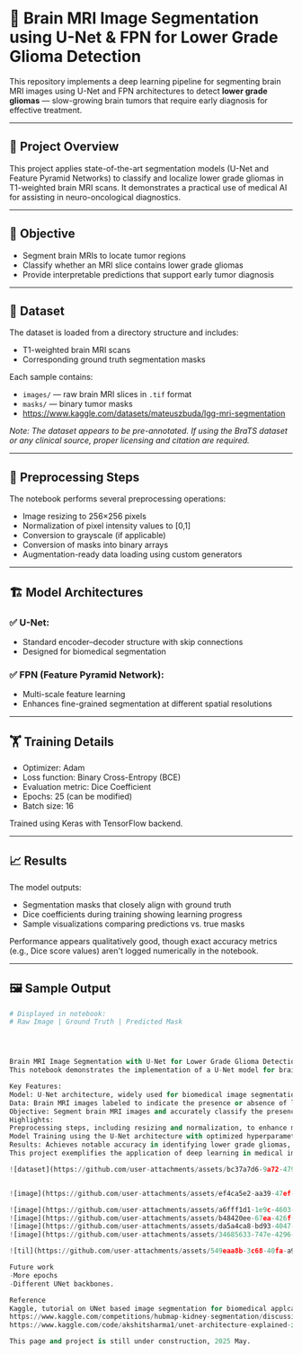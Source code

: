 # 🧠 Brain MRI Image Segmentation using U-Net & FPN for Lower Grade Glioma Detection

This repository implements a deep learning pipeline for segmenting brain MRI images using U-Net and FPN architectures to detect **lower grade gliomas** — slow-growing brain tumors that require early diagnosis for effective treatment.

---

## 📌 Project Overview

This project applies state-of-the-art segmentation models (U-Net and Feature Pyramid Networks) to classify and localize lower grade gliomas in T1-weighted brain MRI scans. It demonstrates a practical use of medical AI for assisting in neuro-oncological diagnostics.

---

## 🎯 Objective

- Segment brain MRIs to locate tumor regions
- Classify whether an MRI slice contains lower grade gliomas
- Provide interpretable predictions that support early tumor diagnosis

---

## 📂 Dataset

The dataset is loaded from a directory structure and includes:

- T1-weighted brain MRI scans
- Corresponding ground truth segmentation masks

Each sample contains:
- `images/` — raw brain MRI slices in `.tif` format  
- `masks/` — binary tumor masks
- https://www.kaggle.com/datasets/mateuszbuda/lgg-mri-segmentation

*Note: The dataset appears to be pre-annotated. If using the BraTS dataset or any clinical source, proper licensing and citation are required.*

---

## 🧹 Preprocessing Steps

The notebook performs several preprocessing operations:

- Image resizing to 256×256 pixels
- Normalization of pixel intensity values to [0,1]
- Conversion to grayscale (if applicable)
- Conversion of masks into binary arrays
- Augmentation-ready data loading using custom generators

---

## 🏗️ Model Architectures

### ✅ U-Net:
- Standard encoder–decoder structure with skip connections
- Designed for biomedical segmentation

### ✅ FPN (Feature Pyramid Network):
- Multi-scale feature learning
- Enhances fine-grained segmentation at different spatial resolutions

---

## 🏋️ Training Details

- Optimizer: Adam  
- Loss function: Binary Cross-Entropy (BCE)  
- Evaluation metric: Dice Coefficient  
- Epochs: 25 (can be modified)  
- Batch size: 16  

Trained using Keras with TensorFlow backend.

---

## 📈 Results

The model outputs:
- Segmentation masks that closely align with ground truth
- Dice coefficients during training showing learning progress
- Sample visualizations comparing predictions vs. true masks

Performance appears qualitatively good, though exact accuracy metrics (e.g., Dice score values) aren't logged numerically in the notebook.

---

## 🖼️ Sample Output

```python
# Displayed in notebook:
# Raw Image | Ground Truth | Predicted Mask




Brain MRI Image Segmentation with U-Net for Lower Grade Glioma Detection
This notebook demonstrates the implementation of a U-Net model for brain MRI image segmentation to classify the presence of lower grade gliomas. The primary objective is to distinguish MRI scans based on whether they show evidence of lower grade gliomas, a type of brain tumor.

Key Features:
Model: U-Net architecture, widely used for biomedical image segmentation, tailored for precise detection and classification of brain structures.
Data: Brain MRI images labeled to indicate the presence or absence of lower grade gliomas.
Objective: Segment brain MRI images and accurately classify the presence of lower grade gliomas, aiding in early detection and diagnosis.
Highlights:
Preprocessing steps, including resizing and normalization, to enhance model performance.
Model Training using the U-Net architecture with optimized hyperparameters to achieve effective segmentation results.
Results: Achieves notable accuracy in identifying lower grade gliomas, demonstrating the potential for aiding diagnostic processes in medical imaging.
This project exemplifies the application of deep learning in medical imaging, with potential uses in improving diagnostic workflows in healthcare

![dataset](https://github.com/user-attachments/assets/bc37a7d6-9a72-4797-b890-533f681b33ca)


![image](https://github.com/user-attachments/assets/ef4ca5e2-aa39-47ef-9b3d-ba6f01647057)

![image](https://github.com/user-attachments/assets/a6fff1d1-1e9c-4603-92f9-a849f3f104c5)
![image](https://github.com/user-attachments/assets/b48420ee-67ea-426f-9ea1-bec5987d4991)
![image](https://github.com/user-attachments/assets/da5a4ca8-bd93-4047-a200-8beaa8baa5c5)
![image](https://github.com/user-attachments/assets/34685633-747e-4296-b783-b49ee4ebc27f)

![til](https://github.com/user-attachments/assets/549eaa8b-3c68-40fa-a994-9dc6f3fb9159)

Future work
-More epochs
-Different UNet backbones.

Reference
Kaggle, tutorial on UNet based image segmentation for biomedical applcations
https://www.kaggle.com/competitions/hubmap-kidney-segmentation/discussion/200955
https://www.kaggle.com/code/akshitsharma1/unet-architecture-explained-in-one-shot-tutorial

This page and project is still under construction, 2025 May.
